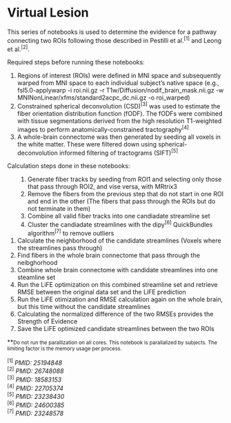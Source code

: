 # Virtual Lesion
This series of notebooks is used to determine the evidence for a pathway connecting two ROIs following those described in Pestilli et al.<sup>[1]</sup> and Leong et al.<sup>[2]</sup>.

Required steps before running these notebooks:

<ol>
    <li>Regions of interest (ROIs) were defined in MNI space and subsequently warped from MNI space to each individual subject’s native space (e.g., fsl5.0-applywarp -i roi.nii.gz  -r T1w/Diffusion/nodif_brain_mask.nii.gz -w MNINonLinear/xfms/standard2acpc_dc.nii.gz -o roi_warped)</li>
    <li>Constrained spherical deconvolution (CSD)<sup>[3]</sup> was used to estimate the fiber orientation distribution function (fODF). The fODFs were combined with tissue segmentations derived from the high resolution T1-weighted images to perform anatomically-constrained tractography<sup>[4]</sup></li>
    <li>A whole-brain connectome was then generated by seeding all voxels in the white matter. These were filtered down using spherical-deconvolution informed filtering of tractograms (SIFT)<sup>[5]</sup> </li>
</ol>

Calculation steps done in these notebooks:

<ol>
    <ol>
    <li>Generate fiber tracks by seeding from ROI1 and selecting only those that pass through ROI2, and vise versa, with MRtrix3</li>
    <li>Remove the fibers from the previous step that do not start in one ROI and end in the other (The fibers that pass through the ROIs but do not terminate in them)</li>
    <li>Combine all valid fiber tracks into one candiadate streamline set</li>
    <li>Cluster the candiadate streamlines with the dipy<sup>[6]</sup> QuickBundles algorithm<sup>[7]</sup> to remove outliers</li>
    </ol>
    <li>Calculate the neighborhood of the candidate streamlines (Voxels where the streamlines pass through)</li>
    <li>Find fibers in the whole brain connectome that pass through the neibghorhood</li>
    <li>Combine whole brain connectome with candidate streamlines into one steamline set</li>
    <li>Run the LiFE optimization on this combined streamline set and retrieve RMSE between the original data set and the LiFE prediction</li>
    <li>Run the LiFE otimization and RMSE calculation again on the whole brain, but this time without the candidate streamlines</li>
    <li>Calculating the normalized difference of the two RMSEs provides the Strength of Evidence</li>
    <li>Save the LiFE optimized candidate streamlines between the two ROIs</li>
</ol>

**<small>Do not run the parallization on all cores. This notebook is parallalized by subjects. The limiting factor is the memory usage per process.</small>

<sup>[1]</sup> <i>PMID: 25194848</i> <br/>
<sup>[2]</sup> <i>PMID: 26748088</i> <br/>
<sup>[3]</sup> <i>PMID: 18583153</i> <br/>
<sup>[4]</sup> <i>PMID: 22705374</i> <br/>
<sup>[5]</sup> <i>PMID: 23238430</i> <br/>
<sup>[6]</sup> <i>PMID: 24600385</i> <br/>
<sup>[7]</sup> <i>PMID: 23248578</i> <br/>
